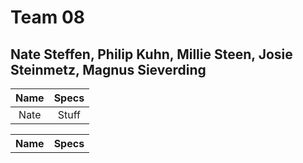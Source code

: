 # Team 08
## Nate Steffen, Philip Kuhn, Millie Steen, Josie Steinmetz, Magnus Sieverding

| Name | Specs |
| :---: | :---: |
| Nate | Stuff |

<table>
  <tbody>
    <tr>
      <th>Name</th>
      <th align="center">Specs</th>
     </tr>
   </tbody>
</table>



